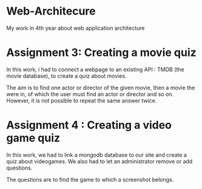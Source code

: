 # Web-Architecure
My work in 4th year about web application architecture


# Assignment 3: Creating a movie quiz
In this work, i had to connect a webpage to an existing API : TMDB (the movie database), to create a quiz about movies.

The aim is to find one actor or director of the given movie, then a movie the were in, of which the user must find an actor or director and so on.
However, it is not possible to repeat the same answer twice.

# Assignment 4 : Creating a video game quiz

In this work, we had to link a mongodb database to our site and create a quiz about videogames. We also had to let an administrator remove or add questions.

The questions are to find the game to which a screenshot belongs.
